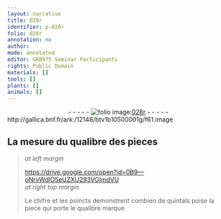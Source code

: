 ```yaml
---
layout: narrative
title: 028r
identifier: p-028r
folio: 028r
annotation: no
author:
mode: annotated
editor: GR8975 Seminar Participants
rights: Public Domain
materials: []
tools: []
plants: []
animals: []
---
```


<div class="folio" align="center">- - - - - <a href="http://gallica.bnf.fr/ark:/12148/btv1b10500001g/f61.image" target="_blank"><img src="https://cu-mkp.github.io/2017-workshop-edition/assets/photo-icon.png" alt="folio image: " style="display:inline-block; margin-bottom:-3px;"/>028r</a> - - - - - </div> http://gallica.bnf.fr/ark:/12148/btv1b10500001g/f61.image   

## La mesure du qualibre des pieces

 
> *at left margin*
> 
>   https://drive.google.com/open?id=0B9—oNrvWdlO5eUZXU293VGlmdVU  
> *at right top margin*
> 
>  Le chifre et les poincts demonstrent combien de <span class="ms">quintals</span> poise la piece qui porte le qualibre marque
 
 